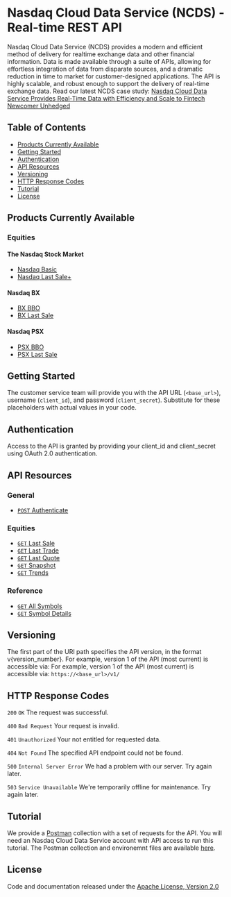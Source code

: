 # Nasdaq Cloud Data Service (NCDS) - Real-time REST API

Nasdaq Cloud Data Service (NCDS) provides a modern and efficient method of delivery for realtime exchange data and other financial information. Data is made available through a suite of APIs, allowing for effortless integration of data from disparate sources, and a dramatic reduction in time to market for customer-designed applications. The API is highly scalable, and robust enough to support the delivery of real-time exchange data. Read our latest NCDS case study: <a href="https://www.nasdaq.com/docs/2021/05/13/1323-Q21_Unhedged%20NCDS%20Case%20Study_II-v2.pdf">Nasdaq Cloud Data Service Provides Real-Time Data with Efficiency and Scale to Fintech Newcomer Unhedged</a> 

## Table of Contents

- [Products Currently Available](#products-currently-available)
- [Getting Started](#getting-started)
- [Authentication](#suthentication)
- [API Resources](#api-resources)
- [Versioning](#versioning)
- [HTTP Response Codes](#http-response-codes)
- [Tutorial](#tutorial)
- [License](#License)

## Products Currently Available

### Equities

#### The Nasdaq Stock Market

- [Nasdaq Basic](https://www.nasdaq.com/solutions/nasdaq-basic)
- [Nasdaq Last Sale+](https://www.nasdaq.com/solutions/nasdaq-last-sale) 

#### Nasdaq BX

- [BX BBO](http://www.nasdaqtrader.com/Trader.aspx?id=bxbasic)
- [BX Last Sale](http://www.nasdaqtrader.com/Trader.aspx?id=BLS)

#### Nasdaq PSX

- [PSX BBO](http://www.nasdaqtrader.com/Trader.aspx?id=PLS)
- [PSX Last Sale](http://www.nasdaqtrader.com/Trader.aspx?id=psxbasic)

## Getting Started

The customer service team will provide you with the API URL (`<base_url>`), username (`client_id`), and password (`client_secret`). Substitute for these placeholders with actual values in your code.

## Authentication

Access to the API is granted by providing your client_id and client_secret using OAuth 2.0 authentication. 

## API Resources

### General

- [`POST` Authenticate](restapi/authenticate.md)

### Equities

- [`GET` Last Sale](restapi/lastsale.md)
- [`GET` Last Trade](restapi/lasttrade.md)
- [`GET` Last Quote](restapi/lastquote.md)
- [`GET` Snapshot](restapi/snapshot.md)
- [`GET` Trends](restapi/trends.md)

### Reference

- [`GET` All Symbols](restapi/symbols.md)
- [`GET` Symbol Details](restapi/symbol.md)

## Versioning

The first part of the URI path specifies the API version, in the format v{version_number}. For example, version 1 of the API (most current) is accessible via: For example, version 1 of the API (most current) is accessible via:  `https://<base_url>/v1/`

## HTTP Response Codes

`200` `OK` The request was successful.

`400` `Bad Request` Your request is invalid.

`401` `Unauthorized` Your not entitled for requested data.

`404` `Not Found` The specified API endpoint could not be found.

`500` `Internal Server Error` We had a problem with our server. Try again later.

`503` `Service Unavailable` We're temporarily offline for maintenance. Try again later.

## Tutorial

We provide a [Postman](https://www.getpostman.com/) collection with a set of requests for the API. You will need an Nasdaq Cloud Data Service account with API access to run this tutorial. The Postman collection and environemnt files are available [here](restapi/postman).

## License

Code and documentation released under the [Apache License, Version 2.0](https://www.apache.org/licenses/LICENSE-2.0)
